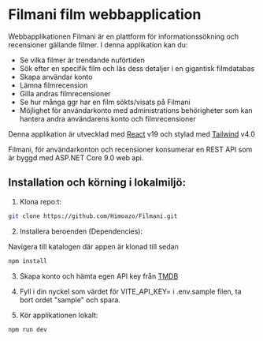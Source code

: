 # Filmani film webbapplication

Webbapplikationen Filmani är en plattform för informationssökning och recensioner gällande filmer. I denna applikation kan du:
- Se vilka filmer är trendande nuförtiden
- Sök efter en specifik film och läs dess detaljer i en gigantisk filmdatabas
- Skapa användar konto 
- Lämna filmrecension 
- Gilla andras filmrecensioner 
- Se hur många ggr har en film sökts/visats på Filmani
- Möjlighet för användarkonto med administrations behörigheter som kan hantera andra användarens konto och filmrecensioner

Denna applikation är utvecklad med [React](https://react.dev/) v19 och stylad med [Tailwind](https://tailwindcss.com/) v4.0

Filmani, för användarkonton och recensioner konsumerar en REST API som är byggd med ASP.NET Core 9.0 web api.


## Installation och körning i lokalmiljö:
1. Klona repo:t:
```sh
git clone https://github.com/Himoazo/Filmani.git
```

2. Installera beroenden (Dependencies):

Navigera till katalogen där appen är klonad till sedan

```sh
npm install
```

3. Skapa konto och hämta egen API key från [TMDB](https://www.themoviedb.org/signup) 

4. Fyll i din nyckel som värdet för VITE_API_KEY= i .env.sample filen, ta bort ordet "sample" och spara.

5. Kör applikationen lokalt:
```sh
npm run dev
```